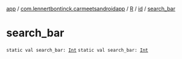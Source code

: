 [app](../../../index.md) / [com.lennertbontinck.carmeetsandroidapp](../../index.md) / [R](../index.md) / [id](index.md) / [search_bar](./search_bar.md)

# search_bar

`static val search_bar: `[`Int`](https://kotlinlang.org/api/latest/jvm/stdlib/kotlin/-int/index.html)
`static val search_bar: `[`Int`](https://kotlinlang.org/api/latest/jvm/stdlib/kotlin/-int/index.html)